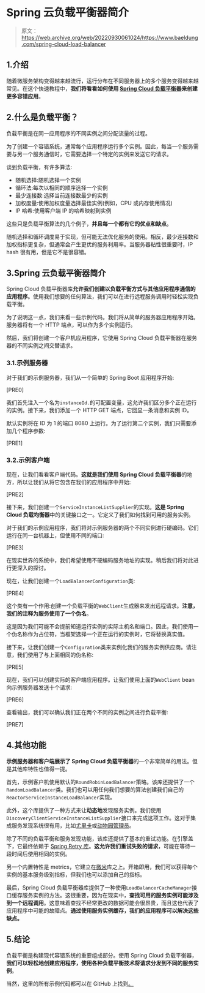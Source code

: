 # Spring 云负载平衡器简介

> 原文：<https://web.archive.org/web/20220930061024/https://www.baeldung.com/spring-cloud-load-balancer>

## 1.介绍

随着微服务架构变得越来越流行，运行分布在不同服务器上的多个服务变得越来越常见。在这个快速教程中，**我们将看看如何使用 [Spring Cloud 负载平衡器](https://web.archive.org/web/20220727020730/https://spring.io/guides/gs/spring-cloud-loadbalancer/)来创建更多容错应用**。

## 2.什么是负载平衡？

负载平衡是在同一应用程序的不同实例之间分配流量的过程。

为了创建一个容错系统，通常每个应用程序运行多个实例。因此，每当一个服务需要与另一个服务通信时，它需要选择一个特定的实例来发送它的请求。

谈到负载平衡，有许多算法:

*   随机选择:随机选择一个实例
*   循环法:每次以相同的顺序选择一个实例
*   最少连接数:选择当前连接数最少的实例
*   加权度量:使用加权度量选择最佳实例(例如，CPU 或内存使用情况)
*   IP 哈希:使用客户端 IP 的哈希映射到实例

这些只是负载平衡算法的几个例子，**并且每一个都有它的优点和缺点**。

随机选择和循环调度易于实现，但可能无法优化服务的使用。相反，最少连接数和加权指标更复杂，但通常会产生更优的服务利用率。当服务器粘性很重要时，IP hash 很有用，但是它不是很容错。

## 3.Spring 云负载平衡器简介

Spring Cloud 负载平衡器库**允许我们创建以负载平衡方式与其他应用程序通信的应用程序**。使用我们想要的任何算法，我们可以在进行远程服务调用时轻松实现负载平衡。

为了说明这一点，我们来看一些示例代码。我们将从简单的服务器应用程序开始。服务器将有一个 HTTP 端点，可以作为多个实例运行。

然后，我们将创建一个客户机应用程序，它使用 Spring Cloud 负载平衡器在服务器的不同实例之间交替请求。

### 3.1.示例服务器

对于我们的示例服务器，我们从一个简单的 Spring Boot 应用程序开始:

[PRE0]

我们首先注入一个名为`instanceId.`的可配置变量，这允许我们区分多个正在运行的实例。接下来，我们添加一个 HTTP GET 端点，它回显一条消息和实例 ID。

默认实例将在 ID 为 1 的端口 8080 上运行。为了运行第二个实例，我们只需要添加几个程序参数:

[PRE1]

### 3.2.示例客户端

现在，让我们看看客户端代码。**这就是我们使用 Spring Cloud 负载平衡器**的地方，所以让我们从将它包含在我们的应用程序中开始:

[PRE2]

接下来，我们创建一个`ServiceInstanceListSupplier`的实现。**这是 Spring Cloud 负载均衡器**中的关键接口之一。它定义了我们如何找到可用的服务实例。

对于我们的示例应用程序，我们将对示例服务器的两个不同实例进行硬编码。它们运行在同一台机器上，但使用不同的端口:

[PRE3]

在现实世界的系统中，我们希望使用不硬编码服务地址的实现。稍后我们将对此进行更深入的探讨。

现在，让我们创建一个`LoadBalancerConfiguration`类:

[PRE4]

这个类有一个作用:创建一个负载平衡的`WebClient`生成器来发出远程请求。**注意，我们的注释为服务使用了一个伪名**。

这是因为我们可能不会提前知道运行实例的实际主机名和端口。因此，我们使用一个伪名称作为占位符，当框架选择一个正在运行的实例时，它将替换真实值。

接下来，让我们创建一个`Configuration`类来实例化我们的服务实例供应商。请注意，我们使用了与上面相同的伪名称:

[PRE5]

现在，我们可以创建实际的客户端应用程序。让我们使用上面的`WebClient` bean 向示例服务器发送十个请求:

[PRE6]

查看输出，我们可以确认我们正在两个不同的实例之间进行负载平衡:

[PRE7]

## 4.其他功能

**示例服务器和客户端展示了 Spring Cloud 负载平衡器**的一个非常简单的用法。但是其他库特性也值得一提。

首先，示例客户机使用默认的`RoundRobinLoadBalancer`策略。该库还提供了一个`RandomLoadBalancer`类。我们也可以用任何我们想要的算法创建我们自己的`ReactorServiceInstanceLoadBalancer`实现。

此外，这个库提供了一种方式来让**动态地**发现服务实例。我们使用`DiscoveryClientServiceInstanceListSupplier`接口来完成这项工作。这对于集成服务发现系统很有用，比如[尤里卡](/web/20220727020730/https://www.baeldung.com/spring-cloud-netflix-eureka)或[动物园管理员](/web/20220727020730/https://www.baeldung.com/java-zookeeper)。

除了不同的负载平衡和服务发现功能，该库还提供了基本的重试功能。在引擎盖下，它最终依赖于 [Spring Retry 库](/web/20220727020730/https://www.baeldung.com/spring-retry)。**这允许我们重试失败的请求**，可能在等待一段时间后使用相同的实例。

另一个内置特性是 metrics，它建立在[微米](/web/20220727020730/https://www.baeldung.com/micrometer)库之上。开箱即用，我们可以获得每个实例的基本服务级别指标，但我们也可以添加自己的指标。

最后，Spring Cloud 负载平衡器库提供了一种使用`LoadBalancerCacheManager`接口缓存服务实例的方法。这很重要，因为在现实中，**查找可用的服务实例可能涉及到一个远程调用**。这意味着查找不经常更改的数据可能会很昂贵，而且这也代表了应用程序中可能的故障点。**通过使用服务实例缓存，我们的应用程序可以解决这些缺点。**

## 5.结论

负载平衡是构建现代容错系统的重要组成部分。使用 Spring Cloud 负载平衡器，**我们可以轻松地创建应用程序，使用各种负载平衡技术将请求分发到不同的服务实例**。

当然，这里的所有示例代码都可以在 GitHub 上找到[。](https://web.archive.org/web/20220727020730/https://github.com/eugenp/tutorials/tree/master/spring-cloud-modules/spring-cloud-loadbalancer)